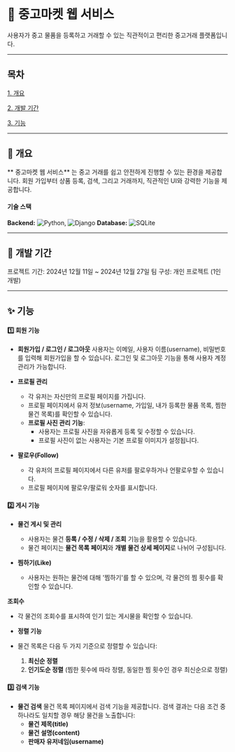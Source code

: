 # 🛒 중고마켓 웹 서비스
사용자가 중고 물품을 등록하고 거래할 수 있는 직관적이고 편리한 중고거래 플랫폼입니다.

----

## 목차
[ 1. 개요 ](#📌-개요)

[ 2. 개발 기간 ](#📅-개발-기간)

[ 3. 기능 ](#✨-기능)

---

## 📌 개요
** 중고마켓 웹 서비스** 는 중고 거래를 쉽고 안전하게 진행할 수 있는 환경을 제공합니다.
회원 가입부터 상품 등록, 검색, 그리고 거래까지, 직관적인 UI와 강력한 기능을 제공합니다.

#### 기술 스택
**Backend:**
![Python](https://img.shields.io/badge/Python-3776AB?style=for-the-badge&logo=python&logoColor=white), 
![Django](https://img.shields.io/badge/Django-092E20?style=for-the-badge&logo=django&logoColor=white)
**Database:**
![SQLite](https://img.shields.io/badge/SQLite-003B57?style=for-the-badge&logo=SQLite&logoColor=white)

---

## 📅 개발 기간
프로젝트 기간: 2024년 12월 11일 ~ 2024년 12월 27일
팀 구성: 개인 프로젝트 (1인 개발)

---

## ✨ 기능
#### 1️⃣ 회원 기능
* **회원가입 / 로그인 / 로그아웃**
  사용자는 이메일, 사용자 이름(username), 비밀번호를 입력해 회원가입을 할 수 있습니다.
  로그인 및 로그아웃 기능을 통해 사용자 계정 관리가 가능합니다.

* **프로필 관리**
  * 각 유저는 자신만의 프로필 페이지를 가집니다.
  * 프로필 페이지에서 유저 정보(username, 가입일, 내가 등록한 물품 목록, 찜한 물건 목록)를 확인할 수 있습니다.
  * **프로필 사진 관리 기능**:
    * 사용자는 프로필 사진을 자유롭게 등록 및 수정할 수 있습니다.
    * 프로필 사진이 없는 사용자는 기본 프로필 이미지가 설정됩니다.

* **팔로우(Follow)**
  * 각 유저의 프로필 페이지에서 다른 유저를 팔로우하거나 언팔로우할 수 있습니다.
  * 프로필 페이지에 팔로우/팔로워 숫자를 표시합니다.

#### 2️⃣ 게시 기능
* **물건 게시 및 관리**
  * 사용자는 물건 **등록 / 수정 / 삭제 / 조회** 기능을 활용할 수 있습니다.
  * 물건 페이지는 **물건 목록 페이지**와 **개별 물건 상세 페이지**로 나뉘어 구성됩니다.

* **찜하기(Like)**
  * 사용자는 원하는 물건에 대해 '찜하기'를 할 수 있으며, 각 물건의 찜 횟수를 확인할 수 있습니다.

**조회수**
  * 각 물건의 조회수를 표시하여 인기 있는 게시물을 확인할 수 있습니다.

* **정렬 기능**
* 물건 목록은 다음 두 가지 기준으로 정렬할 수 있습니다:
  1. **최신순 정렬**
  2. **인기도순 정렬** (찜한 횟수에 따라 정렬, 동일한 찜 횟수인 경우 최신순으로 정렬)

#### 3️⃣ 검색 기능
* **물건 검색**
  물건 목록 페이지에서 검색 기능을 제공합니다.
  검색 결과는 다음 조건 중 하나라도 일치할 경우 해당 물건을 노출합니다:
    * **물건 제목(title)**
    * **물건 설명(content)**
    * **판매자 유저네임(username)**

